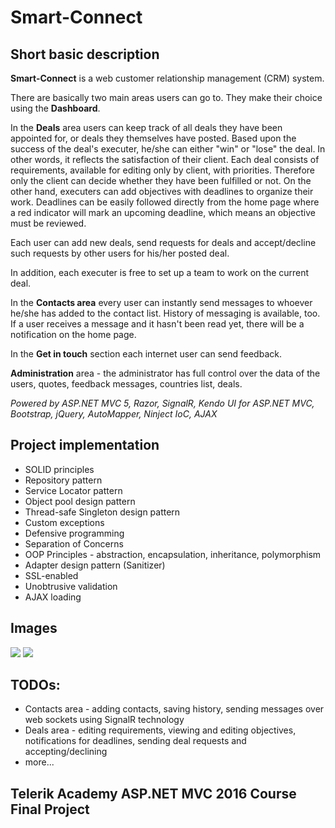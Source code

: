 # Smart-Connect #

## Short basic description ##

**Smart-Connect** is a web customer relationship management (CRM) system.

There are basically two main areas users can go to. They make their choice using the **Dashboard**.

In the **Deals** area users can keep track of all deals they have been appointed for, or deals they themselves have posted. Based upon the success of the deal's executer, he/she can either "win" or "lose" the deal. In other words, it reflects the satisfaction of their client. Each deal consists of requirements, available for editing only by client, with priorities. Therefore only the client can decide whether they have been fulfilled or not. On the other hand, executers can add objectives with deadlines to organize their work. Deadlines can be easily followed directly from the home page where a red indicator will mark an upcoming deadline, which means an objective must be reviewed.

Each user can add new deals, send requests for deals and accept/decline such requests by other users for his/her posted deal. 

In addition, each executer is free to set up a team to work on the current deal.

In the **Contacts area** every user can instantly send messages to whoever he/she has added to the contact list. History of messaging is available, too. If a user receives a message and it hasn't been read yet, there will be a notification on the home page.

In the **Get in touch** section each internet user can send feedback.

**Administration** area - the administrator has full control over the data of the users, quotes, feedback messages, countries list, deals.

*Powered by ASP.NET MVC 5, Razor, SignalR, Kendo UI for ASP.NET MVC, Bootstrap, jQuery, AutoMapper, Ninject IoC, AJAX*


## Project implementation ##
- SOLID principles
- Repository pattern
- Service Locator pattern
- Object pool design pattern
- Thread-safe Singleton design pattern
- Custom exceptions
- Defensive programming
- Separation of Concerns
- OOP Principles - abstraction, encapsulation, inheritance, polymorphism
- Adapter design pattern (Sanitizer)
- SSL-enabled
- Unobtrusive validation
- AJAX loading

## Images ##
![](https://rawgit.com/vassildinev/Smart-Connect/master/Documentation/home.png)
![](https://rawgit.com/vassildinev/Smart-Connect/master/Documentation/dashboard.png)

## TODOs: ##
- Contacts area - adding contacts, saving history, sending messages over web sockets using SignalR technology
- Deals area - editing requirements, viewing and editing objectives, notifications for deadlines, sending deal requests and accepting/declining
- more...

## Telerik Academy ASP.NET MVC 2016 Course Final Project ##

